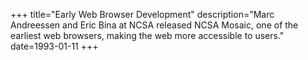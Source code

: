 +++
title="Early Web Browser Development"
description="Marc Andreessen and Eric Bina at NCSA released NCSA Mosaic, one of the earliest web browsers, making the web more accessible to users."
date=1993-01-11
+++